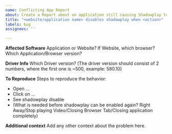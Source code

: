 ```yaml
---
name: Conflicting App Report
about: Create a Report about an application still causing Shadowplay to disable
title: "<website/application name> disables shadowplay when <action>"
labels: bug
assignees: ''

---
```


**Affected Software**
Application or Website?
If Website, which browser?
Which Application/Browser version?

**Driver Info**
Which Driver version?
(The driver version should consist of 2 numbers, where the first one is ~500, example: 580.10)

**To Reproduce**
Steps to reproduce the behavior:
- Open ...
- Click on ...
- See shadowplay disable
- (What is needed before shadowplay can be enabled again? Right Away/Stop playing Video/Closing Browser Tab/Closing application completely)

**Additional context**
Add any other context about the problem here.
